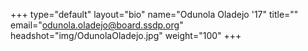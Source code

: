 +++
type="default"
layout="bio"
name="Odunola Oladejo '17"
title=""
email="odunola.oladejo@board.ssdp.org"
headshot="img/OdunolaOladejo.jpg"
weight="100"
+++
